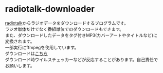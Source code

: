 # radiotalk-downloader

[radiotalk](https://radiotalk.jp/)からラジオデータをダウンロードするプログラムです。  
ラジオ単体だけでなく番組単位でのダウンロードもできます。  
また、ダウンロードしたデータをタグ付きMP3(カバーアートやタイトルなど)に変換されます。  
一部実行にffmpegを使用しています。  
ダウンロードは[こちら](https://github.com/estelf/radiotalk-downloader/releases/download/test/radiotalkDL.exe)  
ダウンロード時ウイルスチェッカーなどが反応することがあります。自己責任でお願いします。
